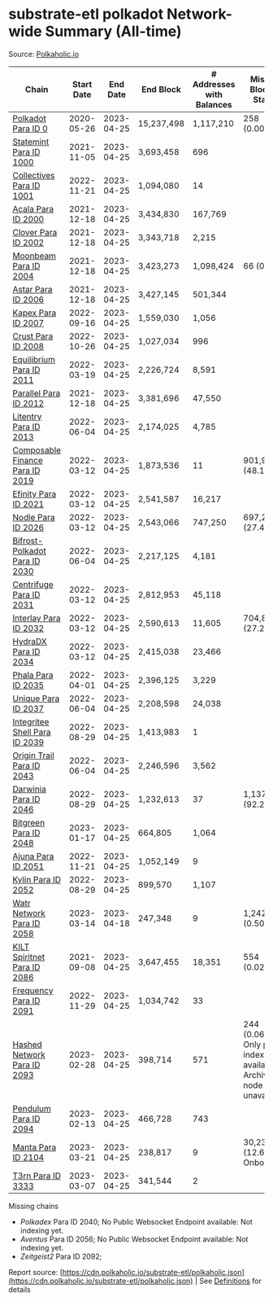 # substrate-etl polkadot Network-wide Summary (All-time)

Source: [Polkaholic.io](https://polkaholic.io)


| Chain            | Start Date | End Date | End Block | # Addresses with Balances | Missing Blocks / Status |
| ---------------- | ---------- | ---------| --------- | ------------------------- | ----------------------- |
| [Polkadot Para ID 0](/polkadot/0-polkadot) | 2020-05-26 | 2023-04-25 | 15,237,498 |  1,117,210 | 258 (0.00%)  |
| [Statemint Para ID 1000](/polkadot/1000-statemint) | 2021-11-05 | 2023-04-25 | 3,693,458 |  696 |    |
| [Collectives Para ID 1001](/polkadot/1001-collectives) | 2022-11-21 | 2023-04-25 | 1,094,080 |  14 |    |
| [Acala Para ID 2000](/polkadot/2000-acala) | 2021-12-18 | 2023-04-25 | 3,434,830 |  167,769 |    |
| [Clover Para ID 2002](/polkadot/2002-clover) | 2021-12-18 | 2023-04-25 | 3,343,718 |  2,215 |    |
| [Moonbeam Para ID 2004](/polkadot/2004-moonbeam) | 2021-12-18 | 2023-04-25 | 3,423,273 |  1,098,424 | 66 (0.00%)  |
| [Astar Para ID 2006](/polkadot/2006-astar) | 2021-12-18 | 2023-04-25 | 3,427,145 |  501,344 |    |
| [Kapex Para ID 2007](/polkadot/2007-kapex) | 2022-09-16 | 2023-04-25 | 1,559,030 |  1,056 |    |
| [Crust Para ID 2008](/polkadot/2008-crust) | 2022-10-26 | 2023-04-25 | 1,027,034 |  996 |    |
| [Equilibrium Para ID 2011](/polkadot/2011-equilibrium) | 2022-03-19 | 2023-04-25 | 2,226,724 |  8,591 |    |
| [Parallel Para ID 2012](/polkadot/2012-parallel) | 2021-12-18 | 2023-04-25 | 3,381,696 |  47,550 |    |
| [Litentry Para ID 2013](/polkadot/2013-litentry) | 2022-06-04 | 2023-04-25 | 2,174,025 |  4,785 |    |
| [Composable Finance Para ID 2019](/polkadot/2019-composable) | 2022-03-12 | 2023-04-25 | 1,873,536 |  11 | 901,947 (48.14%)  |
| [Efinity Para ID 2021](/polkadot/2021-efinity) | 2022-03-12 | 2023-04-25 | 2,541,587 |  16,217 |    |
| [Nodle Para ID 2026](/polkadot/2026-nodle) | 2022-03-12 | 2023-04-25 | 2,543,066 |  747,250 | 697,249 (27.42%)  |
| [Bifrost-Polkadot Para ID 2030](/polkadot/2030-bifrost-dot) | 2022-06-04 | 2023-04-25 | 2,217,125 |  4,181 |    |
| [Centrifuge Para ID 2031](/polkadot/2031-centrifuge) | 2022-03-12 | 2023-04-25 | 2,812,953 |  45,118 |    |
| [Interlay Para ID 2032](/polkadot/2032-interlay) | 2022-03-12 | 2023-04-25 | 2,590,613 |  11,605 | 704,852 (27.21%)  |
| [HydraDX Para ID 2034](/polkadot/2034-hydradx) | 2022-03-12 | 2023-04-25 | 2,415,038 |  23,466 |    |
| [Phala Para ID 2035](/polkadot/2035-phala) | 2022-04-01 | 2023-04-25 | 2,396,125 |  3,229 |    |
| [Unique Para ID 2037](/polkadot/2037-unique) | 2022-06-04 | 2023-04-25 | 2,208,598 |  24,038 |    |
| [Integritee Shell Para ID 2039](/polkadot/2039-integritee-shell) | 2022-08-29 | 2023-04-25 | 1,413,983 |  1 |    |
| [Origin Trail Para ID 2043](/polkadot/2043-origintrail) | 2022-06-04 | 2023-04-25 | 2,246,596 |  3,562 |    |
| [Darwinia Para ID 2046](/polkadot/2046-darwinia) | 2022-08-29 | 2023-04-25 | 1,232,613 |  37 | 1,137,233 (92.26%)  |
| [Bitgreen Para ID 2048](/polkadot/2048-bitgreen) | 2023-01-17 | 2023-04-25 | 664,805 |  1,064 |    |
| [Ajuna Para ID 2051](/polkadot/2051-ajuna) | 2022-11-21 | 2023-04-25 | 1,052,149 |  9 |    |
| [Kylin Para ID 2052](/polkadot/2052-kylin) | 2022-08-29 | 2023-04-25 | 899,570 |  1,107 |    |
| [Watr Network Para ID 2058](/polkadot/2058-watr) | 2023-03-14 | 2023-04-18 | 247,348 |  9 | 1,242 (0.50%)  |
| [KILT Spiritnet Para ID 2086](/polkadot/2086-kilt) | 2021-09-08 | 2023-04-25 | 3,647,455 |  18,351 | 554 (0.02%)  |
| [Frequency Para ID 2091](/polkadot/2091-frequency) | 2022-11-29 | 2023-04-25 | 1,034,742 |  33 |    |
| [Hashed Network Para ID 2093](/polkadot/2093-hashed) | 2023-02-28 | 2023-04-25 | 398,714 |  571 | 244 (0.06%) Only partial index available: Archive node unavailable |
| [Pendulum Para ID 2094](/polkadot/2094-pendulum) | 2023-02-13 | 2023-04-25 | 466,728 |  743 |    |
| [Manta Para ID 2104](/polkadot/2104-manta) | 2023-03-21 | 2023-04-25 | 238,817 |  9 | 30,236 (12.66%) Onboarding |
| [T3rn Para ID 3333](/polkadot/3333-t3rn) | 2023-03-07 | 2023-04-25 | 341,544 |  2 |    |

Missing chains


* *Polkadex* Para ID 2040; No Public Websocket Endpoint available: Not indexing yet.
* *Aventus* Para ID 2056; No Public Websocket Endpoint available: Not indexing yet.
* *Zeitgeist2* Para ID 2092; 

Report source: [https://cdn.polkaholic.io/substrate-etl/polkaholic.json](https://cdn.polkaholic.io/substrate-etl/polkaholic.json) | See [Definitions](/DEFINITIONS.md) for details
